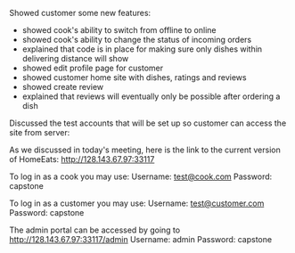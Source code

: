 Showed customer some new features:
  - showed cook's ability to switch from offline to online
  - showed cook's ability to change the status of incoming orders
  - explained that code is in place for making sure only dishes within delivering distance will show
  - showed edit profile page for customer
  - showed customer home site with dishes, ratings and reviews 
  - showed create review
  - explained that reviews will eventually only be possible after ordering a dish
 
Discussed the test accounts that will be set up so customer can access the site from server:
 
  As we discussed in today's meeting, here is the link to the current version of HomeEats: http://128.143.67.97:33117

  To log in as a cook you may use:
  Username: test@cook.com
  Password: capstone

  To log in as a customer you may use:
  Username: test@customer.com
  Password: capstone

  The admin portal can be accessed by going to  http://128.143.67.97:33117/admin
  Username: admin
  Password: capstone
